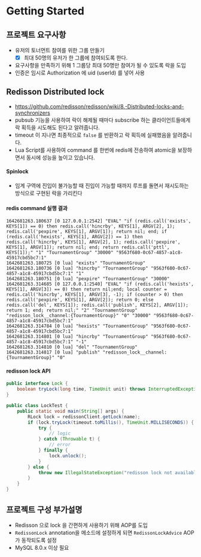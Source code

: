 # Getting Started

## 프로젝트 요구사항
- 유저의 토너먼트 참여를 위한 그룹 만들기
  - [x] 최대 50명의 유저가 한 그룹에 참여되도록 한다.
    
- 요구사항을 만족하기 위해 1 그룹당 최대 50명만 참여가 될 수 있도록 락을 도입
- 인증은 임시로 Authorization 에 uid (userId) 를 넣어 사용

## Redisson Distributed lock
- https://github.com/redisson/redisson/wiki/8.-Distributed-locks-and-synchronizers
- pubsub 기능을 사용하여 락이 해제될 때마다 subscribe 하는 클라이언트들에게 락 획득을 시도해도 된다고 알려줍니다.
- timeout 이 지나면 최종적으로 `false` 를 반환하고 락 획득에 실패했음을 알려줍니다.
- Lua Script를 사용하여 command 를 한번에 redis에 전송하여 atomic을 보장하면서 동시에 성능을 높이고 있습니다.

#### Spinlock
- 임계 구역에 진입이 불가능할 때 진입이 가능할 때까지 루프를 돌면서 재시도하는 방식으로 구현된 락을 가리킨다

#### redis command 실행 결과
```
1642681263.180637 [0 127.0.0.1:2542] "EVAL" "if (redis.call('exists', KEYS[1]) == 0) then redis.call('hincrby', KEYS[1], ARGV[2], 1); redis.call('pexpire', KEYS[1], ARGV[1]); return nil; end; if (redis.call('hexists', KEYS[1], ARGV[2]) == 1) then redis.call('hincrby', KEYS[1], ARGV[2], 1); redis.call('pexpire', KEYS[1], ARGV[1]); return nil; end; return redis.call('pttl', KEYS[1]);" "1" "TournamentGroup" "30000" "9563f680-0c67-4857-a1c8-45917cbd5bc7:1"
1642681263.180725 [0 lua] "exists" "TournamentGroup"
1642681263.180736 [0 lua] "hincrby" "TournamentGroup" "9563f680-0c67-4857-a1c8-45917cbd5bc7:1" "1"
1642681263.180751 [0 lua] "pexpire" "TournamentGroup" "30000"
1642681263.314685 [0 127.0.0.1:2540] "EVAL" "if (redis.call('hexists', KEYS[1], ARGV[3]) == 0) then return nil;end; local counter = redis.call('hincrby', KEYS[1], ARGV[3], -1); if (counter > 0) then redis.call('pexpire', KEYS[1], ARGV[2]); return 0; else redis.call('del', KEYS[1]); redis.call('publish', KEYS[2], ARGV[1]); return 1; end; return nil;" "2" "TournamentGroup" "redisson_lock__channel:{TournamentGroup}" "0" "30000" "9563f680-0c67-4857-a1c8-45917cbd5bc7:1"
1642681263.314784 [0 lua] "hexists" "TournamentGroup" "9563f680-0c67-4857-a1c8-45917cbd5bc7:1"
1642681263.314801 [0 lua] "hincrby" "TournamentGroup" "9563f680-0c67-4857-a1c8-45917cbd5bc7:1" "-1"
1642681263.314810 [0 lua] "del" "TournamentGroup"
1642681263.314817 [0 lua] "publish" "redisson_lock__channel:{TournamentGroup}" "0"
```

#### redisson lock  API
```java
public interface Lock {
    boolean tryLock(long time, TimeUnit unit) throws InterruptedException;
}

public class LockTest {
    public static void main(String[] args) {
        RLock lock = redissonClient.getLock(name);
        if (lock.tryLock(timeout.toMillis(), TimeUnit.MILLISECONDS)) {
            try {
                // logic
            } catch (Throwable t) {
                // error
            } finally {
                lock.unlock();
            }
        } else {
            throw new IllegalStateException("redisson lock not available");
        }
    }
}
```

## 프로젝트 구성 부가설명
- Redisson 으로 lock 을 간편하게 사용하기 위해 AOP를 도입
- `RedissonLock` annotation을 메소드에 설정하게 되면 `RedissonLockAdvice` AOP 가 동작되도록 설정
- MySQL 8.0.x 이상 필요
